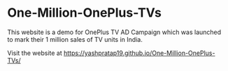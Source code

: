 # One-Million-OnePlus-TVs
This website is a demo for OnePlus TV AD Campaign which was launched to mark their 1 million sales of TV units in India.

Visit the website at https://yashpratap19.github.io/One-Million-OnePlus-TVs/
